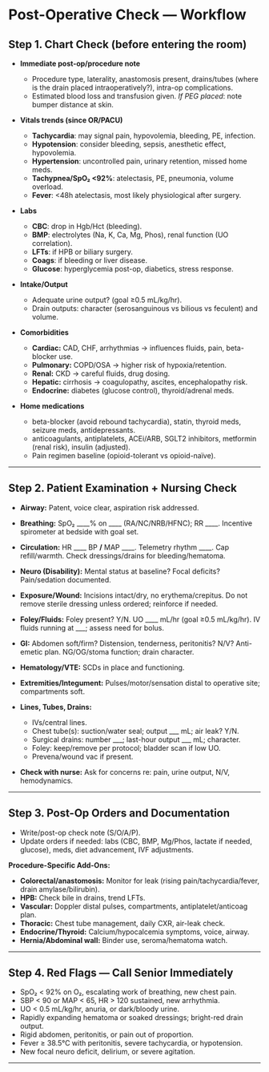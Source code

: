 # Post-Operative Check — Workflow


## Step 1. Chart Check (before entering the room)

- **Immediate post-op/procedure note**  
  - Procedure type, laterality, anastomosis present, drains/tubes (where is the drain placed intraoperatively?), intra-op complications.  
  - Estimated blood loss and transfusion given. *If PEG placed*: note bumper distance at skin.  

- **Vitals trends (since OR/PACU)**  
  - **Tachycardia**: may signal pain, hypovolemia, bleeding, PE, infection.  
  - **Hypotension**: consider bleeding, sepsis, anesthetic effect, hypovolemia.  
  - **Hypertension**: uncontrolled pain, urinary retention, missed home meds.  
  - **Tachypnea/SpO₂ <92%**: atelectasis, PE, pneumonia, volume overload.  
  - **Fever**: <48h atelectasis, most likely physiological after surgery.  

- **Labs**  
  - **CBC**: drop in Hgb/Hct (bleeding).
  - **BMP**: electrolytes (Na, K, Ca, Mg, Phos), renal function (UO correlation).  
  - **LFTs**: if HPB or biliary surgery.  
  - **Coags**: if bleeding or liver disease.  
  - **Glucose**: hyperglycemia post-op, diabetics, stress response.  

- **Intake/Output**  
  - Adequate urine output? (goal ≥0.5 mL/kg/hr).  
  - Drain outputs: character (serosanguinous vs bilious vs feculent) and volume.  

- **Comorbidities**  
  - **Cardiac:** CAD, CHF, arrhythmias → influences fluids, pain, beta-blocker use.  
  - **Pulmonary:** COPD/OSA → higher risk of hypoxia/retention.  
  - **Renal:** CKD → careful fluids, drug dosing.  
  - **Hepatic:** cirrhosis → coagulopathy, ascites, encephalopathy risk.  
  - **Endocrine:** diabetes (glucose control), thyroid/adrenal meds.  

- **Home medications**  
  - beta-blocker (avoid rebound tachycardia), statin, thyroid meds, seizure meds, antidepressants.  
  - anticoagulants, antiplatelets, ACEi/ARB, SGLT2 inhibitors, metformin (renal risk), insulin (adjusted).  
  - Pain regimen baseline (opioid-tolerant vs opioid-naïve).  

---

## Step 2. Patient Examination + Nursing Check

- **Airway:** Patent, voice clear, aspiration risk addressed.  
- **Breathing:** SpO₂ ____% on ____ (RA/NC/NRB/HFNC); RR ____. Incentive spirometer at bedside with goal set.  
- **Circulation:** HR ____  BP ____/____  MAP ____. Telemetry rhythm ____. Cap refill/warmth. Check dressings/drains for bleeding/hematoma.  
- **Neuro (Disability):** Mental status at baseline? Focal deficits? Pain/sedation documented.  
- **Exposure/Wound:** Incisions intact/dry, no erythema/crepitus. Do not remove sterile dressing unless ordered; reinforce if needed.  
- **Foley/Fluids:** Foley present? Y/N. UO ____ mL/hr (goal ≥0.5 mL/kg/hr). IV fluids running at ___; assess need for bolus.  
- **GI:** Abdomen soft/firm? Distension, tenderness, peritonitis? N/V? Anti-emetic plan. NG/OG/stoma function; drain character.  
- **Hematology/VTE:** SCDs in place and functioning.  
- **Extremities/Integument:** Pulses/motor/sensation distal to operative site; compartments soft.  
- **Lines, Tubes, Drains:**  
  - IVs/central lines. 
  - Chest tube(s): suction/water seal; output ___ mL; air leak? Y/N.  
  - Surgical drains: number ___; last-hour output ___ mL; character.  
  - Foley: keep/remove per protocol; bladder scan if low UO.  
  - Prevena/wound vac if present.
    
- **Check with nurse:** Ask for concerns re: pain, urine output, N/V, hemodynamics.  

---

## Step 3. Post-Op Orders and Documentation

- Write/post-op check note (S/O/A/P).  
- Update orders if needed: labs (CBC, BMP, Mg/Phos, lactate if needed, glucose), meds, diet advancement, IVF adjustments.  

**Procedure-Specific Add-Ons:**  
- **Colorectal/anastomosis:** Monitor for leak (rising pain/tachycardia/fever, drain amylase/bilirubin).  
- **HPB:** Check bile in drains, trend LFTs.  
- **Vascular:** Doppler distal pulses, compartments, antiplatelet/anticoag plan.  
- **Thoracic:** Chest tube management, daily CXR, air-leak check.  
- **Endocrine/Thyroid:** Calcium/hypocalcemia symptoms, voice, airway.  
- **Hernia/Abdominal wall:** Binder use, seroma/hematoma watch.  

---

## Step 4. Red Flags — Call Senior Immediately

- SpO₂ < 92% on O₂, escalating work of breathing, new chest pain.  
- SBP < 90 or MAP < 65, HR > 120 sustained, new arrhythmia.  
- UO < 0.5 mL/kg/hr, anuria, or dark/bloody urine.  
- Rapidly expanding hematoma or soaked dressings; bright-red drain output.  
- Rigid abdomen, peritonitis, or pain out of proportion.  
- Fever ≥ 38.5°C with peritonitis, severe tachycardia, or hypotension.  
- New focal neuro deficit, delirium, or severe agitation.  

---

